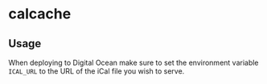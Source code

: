 # calcache

## Usage

When deploying to Digital Ocean make sure to set the environment variable `ICAL_URL` to the URL of the iCal file you wish to serve.
